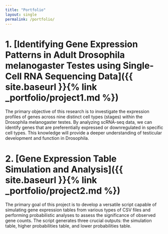 ```yaml
---
title: "Portfolio"
layout: single
permalink: /portfolio/
---
```


# 1. [**Identifying Gene Expression Patterns in Adult Drosophila melanogaster Testes using Single-Cell RNA Sequencing Data**]({{ site.baseurl }}{% link _portfolio/project1.md %})

The primary objective of this research is to investigate the expression profiles of genes across nine distinct cell types (stages) within the Drosophila melanogaster testes. By analyzing scRNA-seq data, we can identify genes that are preferentially expressed or downregulated in specific cell types. This knowledge will provide a deeper understanding of testicular development and function in Drosophila.

# 2. [**Gene Expression Table Simulation and Analysis**]({{ site.baseurl }}{% link _portfolio/project2.md %})

The primary goal of this project is to develop a versatile script capable of simulating gene expression tables from various types of CSV files and performing probabilistic analyses to assess the significance of observed gene counts. The script generates three crucial outputs: the simulation table, higher probabilities table, and lower probabilities table.
